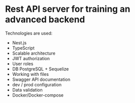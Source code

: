# Rest API server for training an advanced backend

Technologies are used:
- Nest.js
- TypeScript
- Scalable architecture 
- JWT authorization 
- User roles 
- DB PostgreSQL + Sequelize 
- Working with files 
- Swagger API documentation 
- dev / prod configuration 
- Data validation 
- Docker/Docker-compose